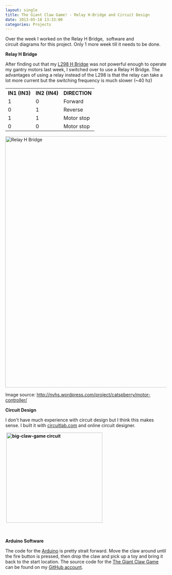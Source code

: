 ```yaml
---
layout: single
title: The Giant Claw Game! - Relay H-Bridge and Circuit Design
date: 2013-05-18 13:33:00
categories: Projects
---
```

Over the week I worked on the Relay H Bridge,  software and circuit diagrams for this project. Only 1 more week till it needs to be done.

<strong>Relay H Bridge </strong>

After finding out that my <a href="/the-giant-claw-game-the-controls-system/">L298 H Bridge</a> was not powerful enough to operate my gantry motors last week, I switched over to use a Relay H Bridge. The advantages of using a relay instead of the L298 is that the relay can take a lot more current but the switching frequency is much slower (~40 hz)
<table>
<tbody>
<tr>
<th>IN1 (IN3)</th>
<th>IN2 (IN4)</th>
<th>DIRECTION</th>
</tr>
<tr>
<td>1</td>
<td>0</td>
<td>Forward</td>
</tr>
<tr>
<td>0</td>
<td>1</td>
<td>Reverse</td>
</tr>
<tr>
<td>1</td>
<td>1</td>
<td>Motor stop</td>
</tr>
<tr>
<td>0</td>
<td>0</td>
<td>Motor stop</td>
</tr>
</tbody>
</table>
<a href="/public/uploads/2013/05/arduino-a-4-canali-5v-relay-modulo-di-scheda-di-espansione_kmunaz13430945734694.jpg"><img class="alignnone size-full wp-image-3302" alt="Relay H Bridge" src="/public/uploads/2013/05/arduino-a-4-canali-5v-relay-modulo-di-scheda-di-espansione_kmunaz13430945734694.jpg" width="587" height="785" /></a>

Image source: <a href="http://nvhs.wordpress.com/project/catspberry/motor-controller/">http://nvhs.wordpress.com/project/catspberry/motor-controller/</a>

<strong>Circuit Design</strong>

I don't have much experience with circuit design but I think this makes sense. I built it with <a href="https://www.circuitlab.com">circuitlab.com</a> and online circuit designer.

<strong> <a href="/public/uploads/2013/05/big-claw-game1.png"><img class="alignnone size-medium wp-image-3303" alt="big-claw-game circuit " src="/public/uploads/2013/05/big-claw-game1-300x282.png" width="300" height="282" /></a></strong>

&nbsp;

<strong>Arduino Software </strong>

The code for the <a href="http://www.arduino.cc/">Arduino</a> is pretty strait forward. Move the claw around until the fire button is pressed, then drop the claw and pick up a toy and bring it back to the start location. The source code for the <a href="https://github.com/funvill/TheGiantClawGame/blob/master/ClawGame/ClawGame.ino">The Giant Claw Game</a> can be found on my <a href="https://github.com/funvill/">GitHub account</a>.

<em id="__mceDel"> </em>

&nbsp;

&nbsp;

&nbsp;
